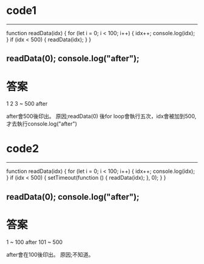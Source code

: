 # code1



  ---
function readData(idx) {
  for (let i = 0; i < 100; i++) {
    idx++;
    console.log(idx);
  }
  if (idx < 500) {
    readData(idx);
  }
}

readData(0);
console.log("after");
 ---

# 答案

 
1
2
3
~
500
after
 

after會500後印出。
原因;readData(0) 後for loop會執行五次，idx會被加到500,才去執行console.log("after")




# code2



 ---
function readData(idx) {
  for (let i = 0; i < 100; i++) {
    idx++;
    console.log(idx);
  }
  if (idx < 500) {
    setTimeout(function () {
      readData(idx);
    }, 0);
  }
}

readData(0);
console.log("after");
 ---

# 答案



1
~
100
after
101
~
500


 after會在100後印出。
 原因;不知道。
